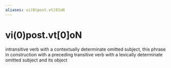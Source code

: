 ```yaml
---
aliases: vi(0)post.vt[0]oN 
---
```

# vi(0)post.vt[0]oN 

intransitive verb with a contextually determinate omitted subject, this phrase in construction with a preceding transitive verb with a lexically determinate omitted subject and its object